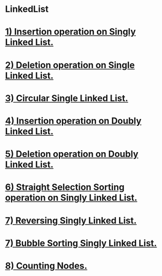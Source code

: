 # LinkedList

# [1) Insertion operation on Singly Linked List.](https://github.com/ibadsaleem/LinkedList/blob/master/insertion_linked.cpp)
# [2) Deletion operation on Single Linked List.](https://github.com/ibadsaleem/LinkedList/blob/master/deletion_linked.cpp)
# [3) Circular Single Linked List.](https://github.com/ibadsaleem/LinkedList/blob/master/Circular%20List.cpp)
# [4) Insertion operation on Doubly Linked List.](https://github.com/ibadsaleem/LinkedList/blob/master/Doubly_Link_List.cpp)
# [5) Deletion operation on Doubly Linked List.](https://github.com/ibadsaleem/LinkedList/blob/master/Doubly_Link_List.cpp)
# [6) Straight Selection Sorting operation on Singly Linked List.](https://github.com/ibadsaleem/LinkedList/blob/master/Straight_Selection_Sorting_Link_List.cpp)
# [7) Reversing Singly Linked List.](https://github.com/ibadsaleem/LinkedList/blob/master/Reversing_List.cpp)
# [7) Bubble Sorting Singly Linked List.](https://github.com/ibadsaleem/LinkedList/blob/master/Bubble_Sort_Link_List.cpp)
# [8) Counting Nodes.](https://github.com/ibadsaleem/LinkedList/blob/master/Count_Nodes.cpp)

